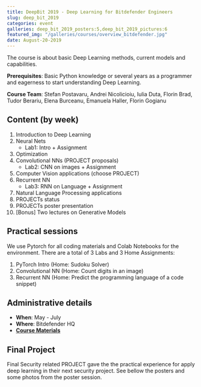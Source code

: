 ```yaml
---
title: DeepBit 2019 - Deep Learning for Bitdefender Engineers
slug: deep_bit_2019
categories: event
galleries: deep_bit_2019_posters:5,deep_bit_2019_pictures:6
featured_img: "/galleries/courses/overview_bitdefender.jpg"
date: August-20-2019
---
```


The course is about basic Deep Learning methods, current models and
capabilities.

**Prerequisites**: Basic Python knowledge or several years as a programmer and
eagerness to start understanding Deep Learning.

**Course Team**: Stefan Postavaru, Andrei Nicolicioiu, Iulia Duta, Florin Brad, Tudor Berariu, Elena Burceanu, Emanuela Haller, Florin Gogianu


## Content (by week)

1. Introduction to Deep Learning
2. Neural Nets
   - Lab1: Intro + Assignment
3. Optimization
4. Convolutional NNs (PROJECT proposals)
   - Lab2: CNN on images + Assignment
5. Computer Vision applications (choose PROJECT)
6. Recurrent NN
   - Lab3: RNN on Language + Assignment
7. Natural Language Processing applications
8. PROJECTs status
9. PROJECTs poster presentation
10. [Bonus] Two lectures on Generative Models

## Practical sessions

We use Pytorch for all coding materials and Colab Notebooks for the environment. There are a total of 3 Labs and 3 Home Assignments:

1. PyTorch Intro (Home: Sudoku Solver)
2. Convolutional NN (Home: Count digits in an image)
3. Recurrent NN (Home: Predict the programming language of a code snippet)

## Administrative details

- **When**: May - July
- **Where**: Bitdefender HQ
- [**Course Materials**](https://drive.google.com/drive/folders/1eIkdSOcMio16wLWULl4L8s8QBruLin-h)


## Final Project

Final Security related PROJECT gave the  the practical experience for apply deep learning in their next security project. See bellow the posters and some photos from the poster session.
